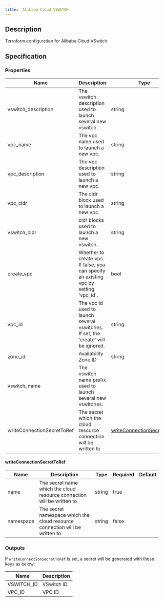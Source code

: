 ```yaml
---
title:  Alibaba Cloud VSWITCH
---
```


## Description

Terraform configuration for Alibaba Cloud VSwitch

## Specification


### Properties

 Name | Description | Type | Required | Default 
 ------------ | ------------- | ------------- | ------------- | ------------- 
 vswitch_description | The vswitch description used to launch several new vswitch. | string | false |  
 vpc_name | The vpc name used to launch a new vpc. | string | false |  
 vpc_description | The vpc description used to launch a new vpc. | string | false |  
 vpc_cidr | The cidr block used to launch a new vpc. | string | false |  
 vswitch_cidr | cidr blocks used to launch a new vswitch. | string | false |  
 create_vpc | Whether to create vpc. If false, you can specify an existing vpc by setting 'vpc_id'. | bool | false |  
 vpc_id | The vpc id used to launch several vswitches. If set, the 'create' will be ignored. | string | false |  
 zone_id | Availability Zone ID | string | false |  
 vswitch_name | The vswitch name prefix used to launch several new vswitches. |  | false |  
 writeConnectionSecretToRef | The secret which the cloud resource connection will be written to | [writeConnectionSecretToRef](#writeConnectionSecretToRef) | false |  


#### writeConnectionSecretToRef

 Name | Description | Type | Required | Default 
 ------------ | ------------- | ------------- | ------------- | ------------- 
 name | The secret name which the cloud resource connection will be written to | string | true |  
 namespace | The secret namespace which the cloud resource connection will be written to | string | false |  


### Outputs

If `writeConnectionSecretToRef` is set, a secret will be generated with these keys as below:

 Name | Description 
 ------------ | ------------- 
 VSWITCH_ID | VSwitch ID
 VPC_ID | VPC ID
